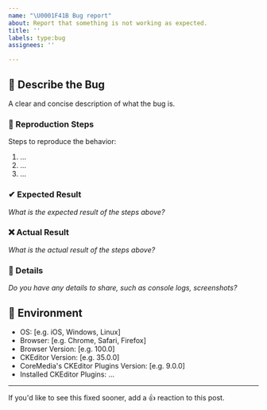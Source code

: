 ```yaml
---
name: "\U0001F41B Bug report"
about: Report that something is not working as expected.
title: ''
labels: type:bug
assignees: ''

---
```


## 📝 Describe the Bug

A clear and concise description of what the bug is.

### 👣 Reproduction Steps

Steps to reproduce the behavior:

1. …
2. …
3. …

### ✔ Expected Result

_What is the expected result of the steps above?_

### ❌ Actual Result

_What is the actual result of the steps above?_

### 🔎 Details

_Do you have any details to share, such as console logs, screenshots?_

## 📃 Environment

* OS: [e.g. iOS, Windows, Linux]
* Browser: [e.g. Chrome, Safari, Firefox]
* Browser Version: [e.g. 100.0]
* CKEditor Version: [e.g. 35.0.0]
* CoreMedia's CKEditor Plugins Version: [e.g. 9.0.0]
* Installed CKEditor Plugins: …

---

If you'd like to see this fixed sooner, add a 👍 reaction to this post.
